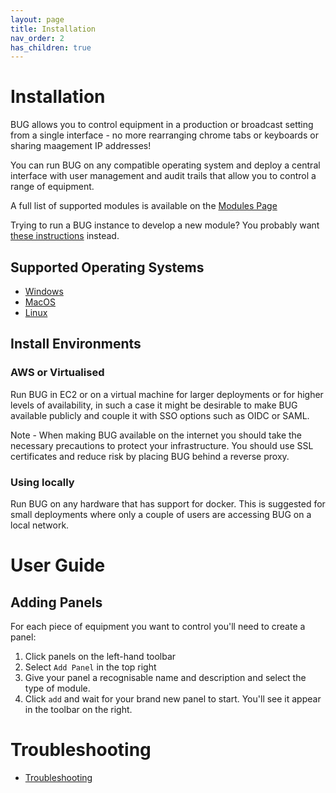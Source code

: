 ```yaml
---
layout: page
title: Installation
nav_order: 2
has_children: true
---
```


# Installation

BUG allows you to control equipment in a production or broadcast setting from a single interface - no more rearranging chrome tabs or keyboards or sharing maagement IP addresses!

You can run BUG on any compatible operating system and deploy a central interface with user management and audit trails that allow you to control a range of equipment.

A full list of supported modules is available on the [Modules Page](/bug/pages/modules)

Trying to run a BUG instance to develop a new module? You probably want [these instructions](/bug/pages/development) instead.

## Supported Operating Systems

-   [Windows](/bug/pages/installation/windows.html)
-   [MacOS](/bug/pages/installation/mac.html)
-   [Linux](/bug/pages/installation/linux.html)

## Install Environments

### AWS or Virtualised

Run BUG in EC2 or on a virtual machine for larger deployments or for higher levels of availability, in such a case it might be desirable to make BUG available publicly and couple it with SSO options such as OIDC or SAML.

Note - When making BUG available on the internet you should take the necessary precautions to protect your infrastructure. You should use SSL certificates and reduce risk by placing BUG behind a reverse proxy.

### Using locally

Run BUG on any hardware that has support for docker. This is suggested for small deployments where only a couple of users are accessing BUG on a local network.

# User Guide

## Adding Panels

For each piece of equipment you want to control you'll need to create a panel:

1. Click panels on the left-hand toolbar
2. Select `Add Panel` in the top right
3. Give your panel a recognisable name and description and select the type of module.
4. Click `add` and wait for your brand new panel to start. You'll see it appear in the toolbar on the right.

# Troubleshooting

-   [Troubleshooting](/bug/pages/installation/troubleshooting.html)
